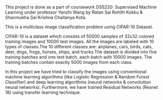 This project is done as a part of coursework DS5220: Supervised Machine Learning under professor Yanzhi Wang by Ratan Sai Rohith Kokku & Shanmukha Sai Krishna Chaitanya Kota. 

This is a multiclass image classification problem using CIFAR-10 Dataset. 

CIFAR-10 is a dataset which consists of 50000 samples of 32x32 colored training images and 10000 test images. All the images are labeled with 10 types of classes.The 10 different classes are: airplanes, cars, birds, cats, deer, dogs, frogs, horses, ships, and trucks.The dataset is divided into five training batches and one test batch, each batch with 10000 images. The training batches contain exactly 5000 images from each class. 

In this project we have tried to classify the images using conventional machine learning algorithms (like Logistic Regression & Random Forest Classifier) and deep learning algorithms (neural networks & convolution neural networks). Furthermore, we have trained Residual Networks (Resnet 18) using transfer learning technique.

